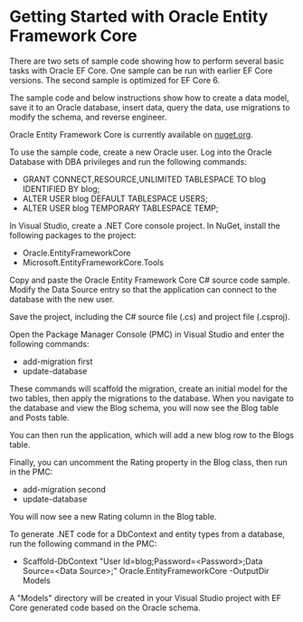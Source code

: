 # Getting Started with Oracle Entity Framework Core

There are two sets of sample code showing how to perform several basic tasks with Oracle EF Core. One sample can be run with earlier EF Core versions. The second sample is optimized for EF Core 6.

The sample code and below instructions show how to create a data model, save it to an Oracle database, insert data, query the data, use migrations to modify the schema, and reverse engineer.

Oracle Entity Framework Core is currently available on [nuget.org](https://www.nuget.org/packages/Oracle.EntityFrameworkCore/).

To use the sample code, create a new Oracle user. Log into the Oracle Database with DBA privileges and run the following commands:

* GRANT CONNECT,RESOURCE,UNLIMITED TABLESPACE TO blog IDENTIFIED BY blog;
* ALTER USER blog DEFAULT TABLESPACE USERS;
* ALTER USER blog TEMPORARY TABLESPACE TEMP;

In Visual Studio, create a .NET Core console project. In NuGet, install the following packages to the project:
* Oracle.EntityFrameworkCore
* Microsoft.EntityFrameworkCore.Tools

Copy and paste the Oracle Entity Framework Core C# source code sample.
Modify the Data Source entry so that the application can connect to the database with the new user.

Save the project, including the C# source file (.cs) and project file (.csproj).

Open the Package Manager Console (PMC) in Visual Studio and enter the following commands:
* add-migration first
* update-database

These commands will scaffold the migration, create an initial model for the two tables, then apply the migrations to the database.
When you navigate to the database and view the Blog schema, you will now see the Blog table and Posts table.

You can then run the application, which will add a new blog row to the Blogs table.

Finally, you can uncomment the Rating property in the Blog class, then run in the PMC:
* add-migration second
* update-database

You will now see a new Rating column in the Blog table.

To generate .NET code for a DbContext and entity types from a database, run the following command in the PMC:

* Scaffold-DbContext "User Id=blog;Password=\<Password>;Data Source=\<Data Source>;" Oracle.EntityFrameworkCore -OutputDir Models

A "Models" directory will be created in your Visual Studio project with EF Core generated code based on the Oracle schema.
